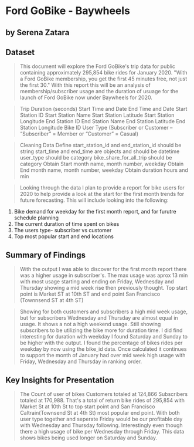 # Ford GoBike - Baywheels
## by Serena Zatara


## Dataset

> This document will explore the Ford GoBike's trip data for public containing approximately 295,854 bike rides for January 2020. "With a Ford GoBike membership, you get the first 45 minutes free, not just the first 30." With this report this will be an analysis of membership/subscriber usage and the duration of usuage for the launch of Ford GoBike now under Baywheels for 2020.

>Trip Duration (seconds)
Start Time and Date
End Time and Date
Start Station ID
Start Station Name
Start Station Latitude
Start Station Longitude
End Station ID
End Station Name
End Station Latitude
End Station Longitude
Bike ID
User Type (Subscriber or Customer – “Subscriber” = Member or “Customer” = Casual)

>Cleaning Data
Define
start_station_id and end_station_id should be string
start_time and end_time are objects and should be datetime
user_type should be category
bike_share_for_all_trip should be category
Obtain Start month name, month number, weekday
Obtain End month name, month number, weekday
Obtain duration hours and min

>Looking through the data I plan to provide a report for bike users for 2020 to help provide a look at the start for the first month trends for future forecasting.
>This will include looking into the following:

1. Bike demand for weekday for the first month report, and for furutre schedule planning
2. The current duration of time spent on bikes
3. The users type- subscriber vs customer
4. Top most popular start and end locations

## Summary of Findings

> With the output I was able to discover for the first month report there was a higher usage in subscriber's. The max usage was aprox 13 min with most usage starting and ending on Friday, Wednesday and Thursday showing a mid week rise then previously thought. Top start point is Market ST at 10th ST and end point San Francisco (Townnsend ST at 4th ST)

> Showing for both customers and subscribers a high mid week usage, but for subscribers Wednesday and Thursday are almost equal in usage. It shows a not a high weekend usage. Still showing subscribers to be utilizing the bike more for duration time.
> I did find interesting for duration with weekday I found Saturday and Sunday to be higher with the output.
> I found the percentage of bikes rides per weekday by now using the bike_id data. Once calculated it continues to support the month of January had over mid week high usage with Friday, Wednesday and Thursday in ranking order.


## Key Insights for Presentation

> The Count of user of bikes Customers totaled at 124,866 Subscribers totaled at 170,988. That's a total of return bike rides of 295,854 with Market St at 10th St to top start point and San Francisco Caltrain(Townsend St at 4th St) most popular end point. With both user type together and seperate Friday would be our profitable day with Wednesday and Thursday following. Interestingly even though there a high usage of bike per Wednesday through Friday. This data shows bikes being used longer on Saturday and Sunday.